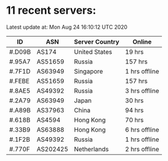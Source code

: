 # 11 recent servers:

Latest update at: Mon Aug 24 16:10:12 UTC 2020

| ID | ASN | Server Country | Online |
| -- | --- | -------------- | ------ |
| #.D09B | AS174 | United States | 19 hrs |
| #.95A7 | AS51659 | Russia | 157 hrs |
| #.7F1D | AS63949 | Singapore | 1 hrs offline |
| #.FEBE | AS51659 | Russia | 157 hrs |
| #.8AE5 | AS49392 | Russia | 3 hrs offline |
| #.2A79 | AS63949 | Japan | 30 hrs |
| #.A89B | AS37963 | China | 94 hrs |
| #.618B | AS4594 | Hong Kong | 70 hrs |
| #.33B9 | AS63888 | Hong Kong | 6 hrs offline |
| #.1F2B | AS49392 | Russia | 1 hrs offline |
| #.770F | AS202425 | Netherlands | 2 hrs offline |

